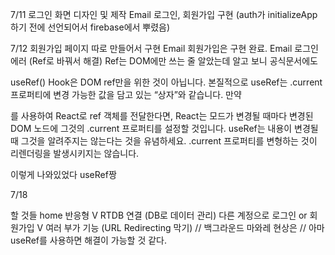 7/11
로그인 화면 디자인 및 제작
Email 로그인, 회원가입 구현
(auth가 initializeApp 하기 전에 선언되어서 firebase에서 뿌렸음)

7/12
회원가입 페이지 따로 만들어서 구현
Email 회원가입은 구현 완료.
Email 로그인 에러 (Ref로 바꿔서 해결)
Ref는 DOM에만 쓰는 줄 알았는데 알고 보니 공식문서에도 

useRef() Hook은 DOM ref만을 위한 것이 아닙니다. 본질적으로 useRef는 .current 프로퍼티에 변경 가능한 값을 담고 있는 “상자”와 같습니다. 만약 <div ref={myRef} />를 사용하여 React로 ref 객체를 전달한다면, React는 모드가 변경될 때마다 변경된 DOM 노드에 그것의 .current 프로퍼티를 설정할 것입니다. useRef는 내용이 변경될 때 그것을 알려주지는 않는다는 것을 유념하세요. .current 프로퍼티를 변형하는 것이 리렌더링을 발생시키지는 않습니다.

이렇게 나와있었다 useRef짱

7/18

할 것들
home 반응형 V
RTDB 연결 (DB로 데이터 관리)
다른 계정으로 로그인 or 회원가입 V
여러 부가 기능 (URL Redirecting 막기)
    // 백그라운드 마와레 현상은
    // 아마 useRef를 사용하면 해결이 가능할 것 같다.